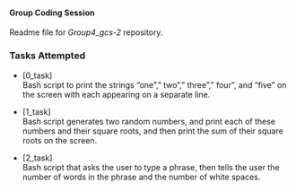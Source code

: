 #### Group Coding Session
Readme file for *Group4_gcs-2* repository.  

### Tasks Attempted
- [0_task]  
 Bash script to print the strings “one”,” two”,” three”,” four”, and “five” on the screen with each appearing on a separate line.

- [1_task]  
Bash script generates two random numbers, and print each of these numbers and their square roots,
and then print the sum of their square roots on the screen.

- [2_task]  
Bash script that asks the user to type a phrase, then tells the user the number of words in the phrase and the number of white spaces.
